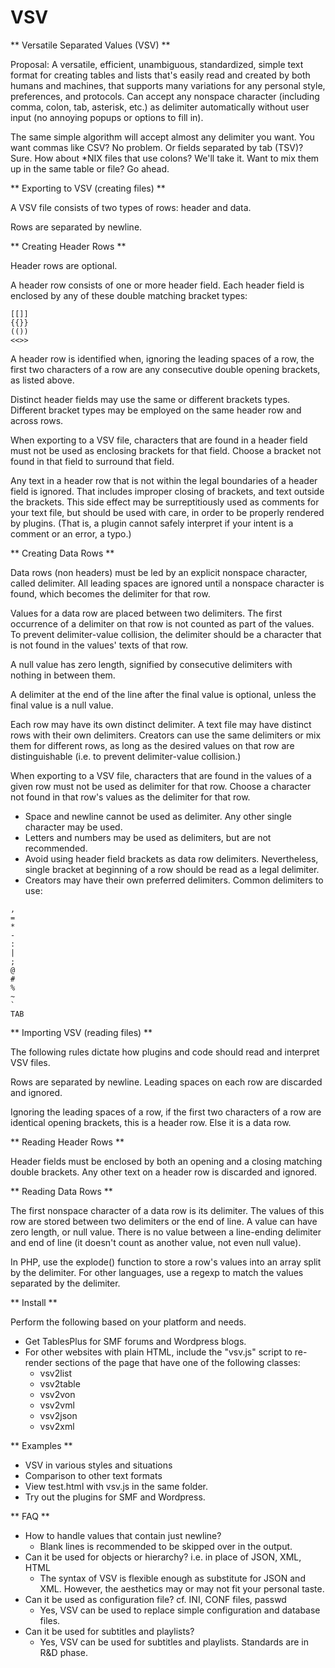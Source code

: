 # VSV

** Versatile Separated Values (VSV) **

Proposal: A versatile, efficient, unambiguous, standardized, simple text format for creating tables and lists that's easily read and created by both humans and machines, that supports many variations for any personal style, preferences, and protocols. Can accept any nonspace character (including comma, colon, tab, asterisk, etc.) as delimiter automatically without user input (no annoying popups or options to fill in).

The same simple algorithm will accept almost any delimiter you want. You want commas like CSV? No problem. Or fields separated by tab (TSV)? Sure. How about *NIX files that use colons? We'll take it. Want to mix them up in the same table or file? Go ahead.

** Exporting to VSV (creating files) **

A VSV file consists of two types of rows: header and data.

Rows are separated by newline.

** Creating Header Rows **

Header rows are optional.

A header row consists of one or more header field. Each header field is enclosed by any of these double matching bracket types:

```
[[]]
{{}}
(())
<<>>
```

A header row is identified when, ignoring the leading spaces of a row, the first two characters of a row are any consecutive double opening brackets, as listed above.

Distinct header fields may use the same or different brackets types. Different bracket types may be employed on the same header row and across rows.

When exporting to a VSV file, characters that are found in a header field must not be used as enclosing brackets for that field. Choose a bracket not found in that field to surround that field.

Any text in a header row that is not within the legal boundaries of a header field is ignored. That includes improper closing of brackets, and text outside the brackets. This side effect may be surreptitiously used as comments for your text file, but should be used with care, in order to be properly rendered by plugins. (That is, a plugin cannot safely interpret if your intent is a comment or an error, a typo.)

** Creating Data Rows **

Data rows (non headers) must be led by an explicit nonspace character, called delimiter. All leading spaces are ignored until a nonspace character is found, which becomes the delimiter for that row.

Values for a data row are placed between two delimiters. The first occurrence of a delimiter on that row is not counted as part of the values. To prevent delimiter-value collision, the delimiter should be a character that is not found in the values' texts of that row.

A null value has zero length, signified by consecutive delimiters with nothing in between them.

A delimiter at the end of the line after the final value is optional, unless the final value is a null value.

Each row may have its own distinct delimiter. A text file may have distinct rows with their own delimiters. Creators can use the same delimiters or mix them for different rows, as long as the desired values on that row are distinguishable (i.e. to prevent delimiter-value collision.)

When exporting to a VSV file, characters that are found in the values of a given row must not be used as delimiter for that row. Choose a character not found in that row's values as the delimiter for that row.

- Space and newline cannot be used as delimiter. Any other single character may be used.
- Letters and numbers may be used as delimiters, but are not recommended.
- Avoid using header field brackets as data row delimiters. Nevertheless, single bracket at beginning of a row should be read as a legal delimiter.
- Creators may have their own preferred delimiters. Common delimiters to use:
```
,
=
*
-
:
|
;
@
#
%
~
`
TAB
```

** Importing VSV (reading files) **

The following rules dictate how plugins and code should read and interpret VSV files.

Rows are separated by newline. Leading spaces on each row are discarded and ignored.

Ignoring the leading spaces of a row, if the first two characters of a row are identical opening brackets, this is a header row. Else it is a data row.

** Reading Header Rows **

Header fields must be enclosed by both an opening and a closing matching double brackets. Any other text on a header row is discarded and ignored.

** Reading Data Rows **

The first nonspace character of a data row is its delimiter. The values of this row are stored between two delimiters or the end of line. A value can have zero length, or null value. There is no value between a line-ending delimiter and end of line (it doesn't count as another value, not even null value).

In PHP, use the explode() function to store a row's values into an array split by the delimiter. For other languages, use a regexp to match the values separated by the delimiter.

** Install **

Perform the following based on your platform and needs.

- Get TablesPlus for SMF forums and Wordpress blogs.
- For other websites with plain HTML, include the "vsv.js" script to re-render sections of the page that have one of the following classes:
    - vsv2list
    - vsv2table
    - vsv2von
    - vsv2vml
    - vsv2json
    - vsv2xml

** Examples **

* VSV in various styles and situations
* Comparison to other text formats
* View test.html with vsv.js in the same folder.
* Try out the plugins for SMF and Wordpress.

** FAQ **

* How to handle values that contain just newline?
    * Blank lines is recommended to be skipped over in the output.
* Can it be used for objects or hierarchy? i.e. in place of JSON, XML, HTML
    * The syntax of VSV is flexible enough as substitute for JSON and XML. However, the aesthetics may or may not fit your personal taste.
* Can it be used as configuration file? cf. INI, CONF files, passwd
    * Yes, VSV can be used to replace simple configuration and database files.
* Can it be used for subtitles and playlists?
    * Yes, VSV can be used for subtitles and playlists. Standards are in R&D phase.